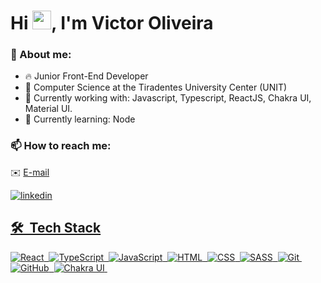 

<h1 align="left">Hi <img src="https://raw.githubusercontent.com/kaueMarques/kaueMarques/master/hi.gif" width="30px">, I'm Victor Oliveira</h1>

### 💬 About me:
- 🔥 Junior Front-End Developer 
- 📘 Computer Science at the Tiradentes University Center (UNIT)
- 🔭 Currently working with: Javascript, Typescript, ReactJS, Chakra UI, Material UI.
- 🌱 Currently learning: Node

### 📫 How to reach me:
  ✉️ [E-mail](mailto:vggaia10@gmail.com)<div> </div>
  <a href="https://www.linkedin.com/in/victoroliveira-/" target="_blank">
  <img align="center" src="https://img.shields.io/badge/-victoroliveira-05122A?style=flat&logo=linkedin" alt="linkedin"/>

## 🛠 &nbsp;Tech Stack

![React](https://img.shields.io/badge/-React-05122A?style=flat&logo=react)&nbsp;
![TypeScript](https://img.shields.io/badge/-TypeScript-05122A?style=flat&logo=typescript)&nbsp;
![JavaScript](https://img.shields.io/badge/-JavaScript-05122A?style=flat&logo=javascript)&nbsp;
![HTML](https://img.shields.io/badge/-HTML-05122A?style=flat&logo=HTML5)&nbsp;
![CSS](https://img.shields.io/badge/-CSS-05122A?style=flat&logo=CSS3&logoColor=1572B6)&nbsp;
![SASS](https://img.shields.io/badge/-SASS-05122A?style=flat&logo=SASS)&nbsp;
![Git](https://img.shields.io/badge/-Git-05122A?style=flat&logo=git)&nbsp;
![GitHub](https://img.shields.io/badge/-GitHub-05122A?style=flat&logo=github)&nbsp;
![Chakra UI](https://img.shields.io/badge/-ChakraUI-05122A?style=flat&logo=ChakraUI&logoColor=007ACC)&nbsp;
<br><br>
